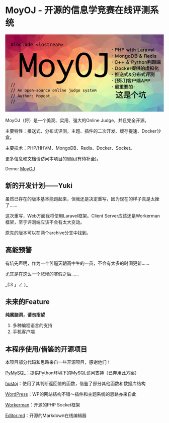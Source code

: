 MoyOJ - 开源的信息学竞赛在线评测系统
======================

![MoyOJ](https://raw.githubusercontent.com/moycat/MoyOJ/master/MoyOJ.png)

MoyOJ（将）是一个美观、实用、强大的Online Judge，并且完全开源。

主要特性：推送式、分布式评测，主题、插件的二次开发、缓存提速、Docker沙盒。

主要技术：PHP/HHVM、MongoDB、Redis、Docker、Socket。

更多信息和文档请访问本项目的[Wiki](https://github.com/moycat/MoyOJ/wiki)(有待补全)。

Demo: [MoyOJ](https://moyoj.xyz/)

新的开发计划——Yuki
-----------

虽然已存在的版本基本能跑起来，但我还是决定重写，因为现在的样子真是太挫了……

这次重写，Web方面我将使用Laravel框架。Client Server应该还是Workerman框架，至于评测端应该不会有太大变动。

原先的版本可以在两个archive分支中找到。

高能预警
-----------

有坑先声明，作为一个苦逼天朝高中生的一员，不会有太多的时间更新……

尤其是在这么一个悲惨的寒假之后……

\_(:3 」∠ )_

未来的Feature
-----------

**纯属脑洞，请勿指望**

1. 多种编程语言的支持
1. 手机客户端

本程序使用/借鉴的开源项目
-----------

本项目部分代码和思路来自一些开源项目，感谢他们！

~~[PyMySQL](https://github.com/PyMySQL/PyMySQL)：提供Python环境下的MySQL访问支持~~（已弃用此方案）

[hustoj](https://github.com/zhblue/hustoj)：使用了其判断返回值的函数，借鉴了部分其他函数和数据库结构

[WordPress](https://wordpress.org/)：WP的网站结构不错～插件和主题系统的思路亦来自此

[Workerman](http://www.workerman.net/)：开源的PHP Socket框架

[Editor.md](https://pandao.github.io/editor.md/)：开源的Markdown在线编辑器
